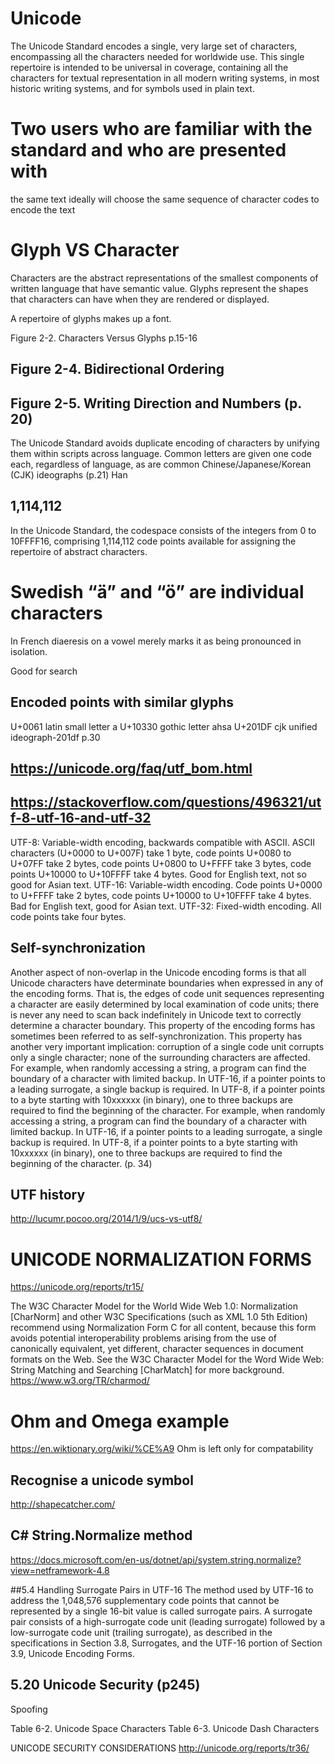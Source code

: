 # Unicode
The Unicode Standard encodes a single, very large set of characters, encompassing all the
characters needed for worldwide use. This single repertoire is intended to be universal in
coverage, containing all the characters for textual representation in all modern writing systems, in most historic writing systems, and for symbols used in plain text.




# Two users who are familiar with the standard and who are presented with
the same text ideally will choose the same sequence of character codes to encode the text

# Glyph VS Character
Characters are the abstract representations of the smallest components of written language that have semantic value.
Glyphs represent the shapes that characters can have when they are rendered or displayed.

A repertoire of glyphs makes up a font. 

Figure 2-2. Characters Versus Glyphs
p.15-16


## Figure 2-4. Bidirectional Ordering
## Figure 2-5. Writing Direction and Numbers (p. 20)

The Unicode Standard avoids duplicate encoding of characters by unifying them within
scripts across language. Common letters are given one code each, regardless of language, as
are common Chinese/Japanese/Korean (CJK) ideographs (p.21) Han

## 1,114,112
In the Unicode Standard, the codespace consists of the integers from 0 to 10FFFF16, comprising 1,114,112 code points available for assigning the repertoire of abstract characters.

# Swedish “ä” and “ö” are individual characters

In French diaeresis on a vowel merely marks it as being pronounced in
isolation.

Good for search

## Encoded points with similar glyphs
U+0061 latin small letter a
U+10330 gothic letter ahsa
U+201DF cjk unified ideograph-201df
p.30

## https://unicode.org/faq/utf_bom.html

## https://stackoverflow.com/questions/496321/utf-8-utf-16-and-utf-32
UTF-8: Variable-width encoding, backwards compatible with ASCII. ASCII characters (U+0000 to U+007F) take 1 byte, code points U+0080 to U+07FF take 2 bytes, code points U+0800 to U+FFFF take 3 bytes, code points U+10000 to U+10FFFF take 4 bytes. Good for English text, not so good for Asian text.
UTF-16: Variable-width encoding. Code points U+0000 to U+FFFF take 2 bytes, code points U+10000 to U+10FFFF take 4 bytes. Bad for English text, good for Asian text.
UTF-32: Fixed-width encoding. All code points take four bytes.

## Self-synchronization
Another aspect of non-overlap in the Unicode encoding forms is that all Unicode characters have determinate boundaries when expressed in any of the encoding forms. That is,
the edges of code unit sequences representing a character are easily determined by local
examination of code units; there is never any need to scan back indefinitely in Unicode text
to correctly determine a character boundary. This property of the encoding forms has
sometimes been referred to as self-synchronization. This property has another very important implication: corruption of a single code unit corrupts only a single character; none of
the surrounding characters are affected.
For example, when randomly accessing a string, a program can find the boundary of a
character with limited backup. In UTF-16, if a pointer points to a leading surrogate, a single backup is required. In UTF-8, if a pointer points to a byte starting with 10xxxxxx (in
binary), one to three backups are required to find the beginning of the character.
For example, when randomly accessing a string, a program can find the boundary of a
character with limited backup. In UTF-16, if a pointer points to a leading surrogate, a single backup is required. In UTF-8, if a pointer points to a byte starting with 10xxxxxx (in
binary), one to three backups are required to find the beginning of the character.
(p. 34)

## UTF history
http://lucumr.pocoo.org/2014/1/9/ucs-vs-utf8/


# UNICODE NORMALIZATION FORMS
https://unicode.org/reports/tr15/

The W3C Character Model for the World Wide Web 1.0: Normalization [CharNorm] and other W3C Specifications (such as XML 1.0 5th Edition) recommend using Normalization Form C for all content, because this form avoids potential interoperability problems arising from the use of canonically equivalent, yet different, character sequences in document formats on the Web. See the W3C Character Model for the Word Wide Web: String Matching and Searching [CharMatch] for more background.
https://www.w3.org/TR/charmod/

# Ohm and Omega example
https://en.wiktionary.org/wiki/%CE%A9
Ohm is left only for compatability

## Recognise a unicode symbol
http://shapecatcher.com/

## C# String.Normalize method
https://docs.microsoft.com/en-us/dotnet/api/system.string.normalize?view=netframework-4.8


##5.4 Handling Surrogate Pairs in UTF-16
The method used by UTF-16 to address the 1,048,576 supplementary code points that cannot
be represented by a single 16-bit value is called surrogate pairs. A surrogate pair consists
of a high-surrogate code unit (leading surrogate) followed by a low-surrogate code
unit (trailing surrogate), as described in the specifications in Section 3.8, Surrogates, and
the UTF-16 portion of Section 3.9, Unicode Encoding Forms.


## 5.20 Unicode Security (p245)
Spoofing

Table 6-2. Unicode Space Characters
Table 6-3. Unicode Dash Characters

UNICODE SECURITY CONSIDERATIONS http://unicode.org/reports/tr36/